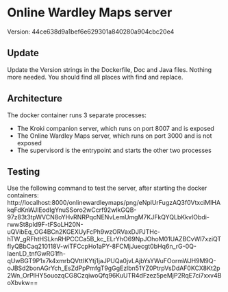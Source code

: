 # Online Wardley Maps server

Version: 44ce638d9a1bef6e629301a840280a904cbc20e4

## Update

Update the Version strings in the Dockerfile, Doc and Java files. Nothing more needed. You should find all places with find and replace.

## Architecture

The docker container runs 3 separate processes:
- The Kroki companion server, which runs on port 8007 and is exposed
- The Online Wardley Maps server, which runs on port 3000 and is not exposed
- The supervisord is the entrypoint and starts the other two processes

## Testing

Use the following command to test the server, after starting the docker containers:
http://localhost:8000/onlinewardleymaps/png/eNplUrFugzAQ3f0VtxciMIHAkqFdKnWJlEodIgYnuSSoro2wCcrf92wIkGQB-97z83t3tpWVCN8oYHvRNRPqcNENvLemUmgM7KJFkQYQLbKkvIObdi-rwwSt8pId9F-tFSoLH20N-uQVibEq_OG4BCn2KGEXUyFcPh9wzORVaxDJPJTHc-hTW_gRFhtHSLknRHPCCCa5B_kc_ELrYhO69NpJOhoM01UAZBCvWl7xziQTfIyQBbCaq210118V-wiTFCcpHo1aPY-8FCMjJuecgt0bHq6n_rG-0Q-laenLD_tnfGwRG1fh-qUwBGT9P1x7k4xmrbQVttIKYtj1jaJPUQa0jvLAjbYsYWuFOormWJH9M9Q-oJBSd2bonAGrYch_EsZdPpPmfgT9gGgEzlbn51YZ0PtrpVsDdAF0KCX8Kt2p2Wn_OrPIHY5ouozqCG8CzqiwoQfq96KuUTR4dFzez5peMjP2RqE7ci7xxv4BoXbvkw==
